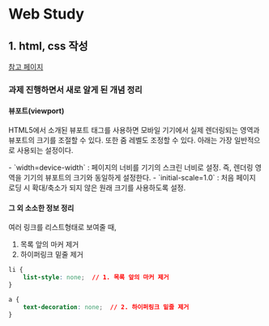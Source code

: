 # Web Study

## 1. html, css 작성

[참고 페이지](https://heropcode.github.io/GitHub-Responsive/)

### 과제 진행하면서 새로 알게 된 개념 정리

#### 뷰포트(viewport)

HTML5에서 소개된 뷰포트 <meta> 태그를 사용하면 모바일 기기에서 실제 렌더링되는 영역과 뷰포트의 크기를 조절할 수 있다. 또한 줌 레벨도 조정할 수 있다. 아래는 가장 일반적으로 사용되는 설정이다.

<meta name="viewport" content="width=device-width, initial-scale=1.0">
- `width=device-width` : 페이지의 너비를 기기의 스크린 너비로 설정. 즉, 렌더링 영역을 기기의 뷰포트의 크기와 동일하게 설정한다.
- `initial-scale=1.0` : 처음 페이지 로딩 시 확대/축소가 되지 않은 원래 크기를 사용하도록 설정.

#### 그 외 소소한 정보 정리

여러 링크를 리스트형태로 보여줄 때, 

1. 목록 앞의 마커 제거
2. 하이퍼링크 밑줄 제거

```css
li {
	list-style: none;  // 1. 목록 앞의 마커 제거
}

a {
	text-decoration: none;  // 2. 하이퍼링크 밑줄 제거
}
```

